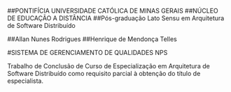 ##PONTIFÍCIA UNIVERSIDADE CATÓLICA DE MINAS GERAIS
##NÚCLEO DE EDUCAÇÃO A DISTÂNCIA
##Pós-graduação Lato Sensu em Arquitetura de Software Distribuído

##Allan Nunes Rodrigues
##Henrique de Mendonça Telles

#SISTEMA DE GERENCIAMENTO DE QUALIDADES NPS 

Trabalho de Conclusão de Curso de Especialização em Arquitetura de Software Distribuído como requisito parcial à obtenção do título de especialista.
